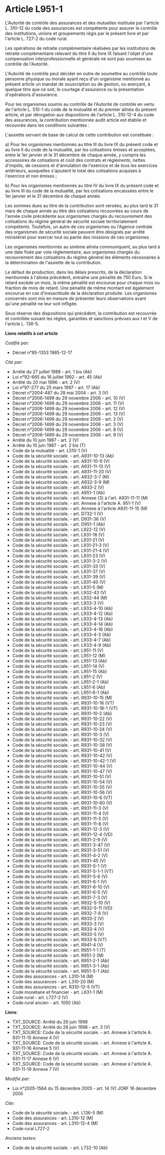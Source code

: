 # Article L951-1

L'Autorité de contrôle des assurances et des mutuelles instituée par l'article L. 310-12 du code des assurances est
compétente pour assurer le contrôle des institutions, unions et groupements régis par le présent livre et par l'article L.
727-2 du code rural.

Les opérations de retraite complémentaire réalisées par les institutions de retraite complémentaire relevant du titre II du
livre IX faisant l'objet d'une compensation interprofessionnelle et générale ne sont pas soumises au contrôle de l'Autorité.

L'Autorité de contrôle peut décider en outre de soumettre au contrôle toute personne physique ou morale ayant reçu d'un
organisme mentionné au présent article un mandat de souscription ou de gestion, ou exerçant, à quelque titre que ce soit, le
courtage d'assurance ou la présentation d'opérations d'assurance.

Pour les organismes soumis au contrôle de l'Autorité de contrôle en vertu de l'article L. 510-1 du code de la mutualité et du
premier alinéa du présent article, et par dérogation aux dispositions de l'article L. 310-12-4 du code des assurances, la
contribution mentionnée audit article est établie et recouvrée dans les conditions suivantes :

L'assiette servant de base de calcul de cette contribution est constituée :

a) Pour les organismes mentionnés au titre III du livre IX du présent code et au livre II du code de la mutualité, par les
cotisations émises et acceptées, entre le 1er janvier et le 31 décembre de chaque année, y compris les accessoires de
cotisations et coût des contrats et règlements, nettes d'impôts, de cessions et d'annulation de l'exercice et de tous les
exercices antérieurs, auxquelles s'ajoutent le total des cotisations acquises à l'exercice et non émises ;

b) Pour les organismes mentionnés au titre IV du livre IX du présent code et au livre III du code de la mutualité, par les
cotisations encaissées entre le 1er janvier et le 31 décembre de chaque année.

Les sommes dues au titre de la contribution sont versées, au plus tard le 31 mars de chaque année au titre des cotisations
recouvrées au cours de l'année civile précédente aux organismes chargés du recouvrement des cotisations du régime général de
sécurité sociale territorialement compétents. Toutefois, un autre de ces organismes ou l'Agence centrale des organismes de
sécurité sociale peuvent être désignés par arrêté ministériel pour exercer tout ou partie des missions de ces organismes.

Les organismes mentionnés au sixième alinéa communiquent, au plus tard à une date fixée par voie réglementaire, aux
organismes chargés du recouvrement des cotisations du régime général les éléments nécessaires à la détermination de
l'assiette de la contribution.

Le défaut de production, dans les délais prescrits, de la déclaration mentionnée à l'alinéa précédent, entraîne une pénalité
de 750 Euro. Si le retard excède un mois, la même pénalité est encourue pour chaque mois ou fraction de mois de retard. Une
pénalité de même montant est également encourue en cas d'inexactitude de la déclaration produite. Les organismes concernés
sont mis en mesure de présenter leurs observations avant qu'une pénalité ne leur soit infligée.

Sous réserve des dispositions qui précèdent, la contribution est recouvrée et contrôlée suivant les règles, garanties et
sanctions prévues aux I et V de l'article L. 136-5.

**Liens relatifs à cet article**

_Codifié par_:

  - Décret n°85-1353 1985-12-17

_Cité par_:

  - Arrêté du 27 juillet 1988 - art. 1 bis (Ab)
  - Loi n°92-665 du 16 juillet 1992 - art. 45 (Ab)
  - Arrêté du 20 mai 1996 - art. 2 (V)
  - Loi n°97-277 du 25 mars 1997 - art. 17 (Ab)
  - Décret n°2004-487 du 28 mai 2004 - art. 3 (V)
  - Décret n°2006-1499 du 29 novembre 2006 - art. 10 (V)
  - Décret n°2006-1499 du 29 novembre 2006 - art. 11 (V)
  - Décret n°2006-1499 du 29 novembre 2006 - art. 12 (V)
  - Décret n°2006-1499 du 29 novembre 2006 - art. 13 (V)
  - Décret n°2006-1499 du 29 novembre 2006 - art. 2 (V)
  - Décret n°2006-1499 du 29 novembre 2006 - art. 3 (V)
  - Décret n°2006-1499 du 29 novembre 2006 - art. 8 (V)
  - Décret n°2006-1499 du 29 novembre 2006 - art. 9 (V)
  - Arrêté du 10 juin 1987 - art. 2 (V)
  - Arrêté du 10 juin 1987 - art. 2 bis (T)
  - Code de la mutualité - art. L510-1 (V)
  - Code de la sécurité sociale. - art. A931-10-13 (Ab)
  - Code de la sécurité sociale. - art. A931-10-9 (V)
  - Code de la sécurité sociale. - art. A931-11-13 (V)
  - Code de la sécurité sociale. - art. A931-11-20 (V)
  - Code de la sécurité sociale. - art. A932-3-7 (M)
  - Code de la sécurité sociale. - art. A932-3-9 (M)
  - Code de la sécurité sociale. - art. A933-2 (V)
  - Code de la sécurité sociale. - art. A951-1 (Ab)
  - Code de la sécurité sociale. - art. Annexe (3) à l'art. A931-11-11 (M)
  - Code de la sécurité sociale. - art. Annexe à l'article A. 951-1 (V)
  - Code de la sécurité sociale. - art. Annexe à l'article A931-11-15 (M)
  - Code de la sécurité sociale. - art. D732-1 (V)
  - Code de la sécurité sociale. - art. D931-36 (V)
  - Code de la sécurité sociale. - art. D951-1 (Ab)
  - Code de la sécurité sociale. - art. L922-12 (V)
  - Code de la sécurité sociale. - art. L931-18 (V)
  - Code de la sécurité sociale. - art. L931-21 (V)
  - Code de la sécurité sociale. - art. L931-21-3 (V)
  - Code de la sécurité sociale. - art. L931-21-4 (V)
  - Code de la sécurité sociale. - art. L931-23 (V)
  - Code de la sécurité sociale. - art. L931-3-2 (V)
  - Code de la sécurité sociale. - art. L931-33 (V)
  - Code de la sécurité sociale. - art. L931-37 (V)
  - Code de la sécurité sociale. - art. L931-39 (V)
  - Code de la sécurité sociale. - art. L931-40 (V)
  - Code de la sécurité sociale. - art. L931-5 (M)
  - Code de la sécurité sociale. - art. L932-43 (V)
  - Code de la sécurité sociale. - art. L932-44 (M)
  - Code de la sécurité sociale. - art. L933-3 (V)
  - Code de la sécurité sociale. - art. L933-4-10 (Ab)
  - Code de la sécurité sociale. - art. L933-4-12 (Ab)
  - Code de la sécurité sociale. - art. L933-4-13 (Ab)
  - Code de la sécurité sociale. - art. L933-4-14 (Ab)
  - Code de la sécurité sociale. - art. L933-4-16 (Ab)
  - Code de la sécurité sociale. - art. L933-4-3 (Ab)
  - Code de la sécurité sociale. - art. L933-4-7 (Ab)
  - Code de la sécurité sociale. - art. L933-4-9 (Ab)
  - Code de la sécurité sociale. - art. L951-11 (V)
  - Code de la sécurité sociale. - art. L951-12 (M)
  - Code de la sécurité sociale. - art. L951-13 (Ab)
  - Code de la sécurité sociale. - art. L951-14 (V)
  - Code de la sécurité sociale. - art. L951-15 (Ab)
  - Code de la sécurité sociale. - art. L951-2 (V)
  - Code de la sécurité sociale. - art. L951-2-1 (Ab)
  - Code de la sécurité sociale. - art. L951-6 (Ab)
  - Code de la sécurité sociale. - art. L951-6-1 (Ab)
  - Code de la sécurité sociale. - art. R931-10-15 (M)
  - Code de la sécurité sociale. - art. R931-10-16 (VT)
  - Code de la sécurité sociale. - art. R931-10-18-1 (VT)
  - Code de la sécurité sociale. - art. R931-10-2 (Ab)
  - Code de la sécurité sociale. - art. R931-10-22 (V)
  - Code de la sécurité sociale. - art. R931-10-23 (V)
  - Code de la sécurité sociale. - art. R931-10-24 (V)
  - Code de la sécurité sociale. - art. R931-10-3 (V)
  - Code de la sécurité sociale. - art. R931-10-32 (V)
  - Code de la sécurité sociale. - art. R931-10-38 (V)
  - Code de la sécurité sociale. - art. R931-10-41 (V)
  - Code de la sécurité sociale. - art. R931-10-42 (V)
  - Code de la sécurité sociale. - art. R931-10-42-1 (V)
  - Code de la sécurité sociale. - art. R931-10-44 (V)
  - Code de la sécurité sociale. - art. R931-10-47 (V)
  - Code de la sécurité sociale. - art. R931-10-51 (V)
  - Code de la sécurité sociale. - art. R931-10-54 (V)
  - Code de la sécurité sociale. - art. R931-10-55 (V)
  - Code de la sécurité sociale. - art. R931-10-56 (V)
  - Code de la sécurité sociale. - art. R931-10-6 (VT)
  - Code de la sécurité sociale. - art. R931-10-60 (V)
  - Code de la sécurité sociale. - art. R931-11-3 (V)
  - Code de la sécurité sociale. - art. R931-11-4 (V)
  - Code de la sécurité sociale. - art. R931-11-5 (V)
  - Code de la sécurité sociale. - art. R931-11-8 (V)
  - Code de la sécurité sociale. - art. R931-12-3 (V)
  - Code de la sécurité sociale. - art. R931-12-4 (VD)
  - Code de la sécurité sociale. - art. R931-2-9 (V)
  - Code de la sécurité sociale. - art. R931-3-47 (V)
  - Code de la sécurité sociale. - art. R931-3-51 (V)
  - Code de la sécurité sociale. - art. R931-4-2 (V)
  - Code de la sécurité sociale. - art. R931-45 (V)
  - Code de la sécurité sociale. - art. R931-5-1 (V)
  - Code de la sécurité sociale. - art. R931-5-1-1 (VT)
  - Code de la sécurité sociale. - art. R931-5-6 (V)
  - Code de la sécurité sociale. - art. R931-6-1 (V)
  - Code de la sécurité sociale. - art. R931-6-10 (V)
  - Code de la sécurité sociale. - art. R931-6-5 (V)
  - Code de la sécurité sociale. - art. R931-7-3 (V)
  - Code de la sécurité sociale. - art. R932-5-10 (V)
  - Code de la sécurité sociale. - art. R932-5-11 (VD)
  - Code de la sécurité sociale. - art. R932-7-8 (V)
  - Code de la sécurité sociale. - art. R933-2 (V)
  - Code de la sécurité sociale. - art. R933-3 (V)
  - Code de la sécurité sociale. - art. R933-4 (V)
  - Code de la sécurité sociale. - art. R933-5 (V)
  - Code de la sécurité sociale. - art. R933-6 (VT)
  - Code de la sécurité sociale. - art. R941-4 (V)
  - Code de la sécurité sociale. - art. R951-1-1 (T)
  - Code de la sécurité sociale. - art. R951-2 (M)
  - Code de la sécurité sociale. - art. R951-2-1 (Ab)
  - Code de la sécurité sociale. - art. R951-3-1 (Ab)
  - Code de la sécurité sociale. - art. R951-5-1 (Ab)
  - Code des assurances - art. L310-14 (M)
  - Code des assurances - art. L310-20 (M)
  - Code des assurances - art. R310-12-5 (VT)
  - Code monétaire et financier - art. L631-1 (M)
  - Code rural - art. L727-2 (V)
  - Code rural ancien - art. 1050 (Ab)

**Liens**:

  - TXT_SOURCE: Arrêté du 26 juin 1998
  - TXT_SOURCE: Arrêté du 26 juin 1998 - art. 3 (V)
  - TXT_SOURCE: Code de la sécurité sociale. - art. Annexe à l'article A. 931-11-15  Annexe 4 (V)
  - TXT_SOURCE: Code de la sécurité sociale. - art. Annexe à l'article A. 931-11-16  Annexe 5 (V)
  - TXT_SOURCE: Code de la sécurité sociale. - art. Annexe à l'article A. 931-11-17  Annexe 6 (V)
  - TXT_SOURCE: Code de la sécurité sociale. - art. Annexe à l'article A. 931-11-19  Annexe 7 (V)

_Modifié par_:

  - Loi n°2005-1564 du 15 décembre 2005 - art. 14 (V) JORF 16 décembre 2005

_Cite_:

  - Code de la sécurité sociale. - art. L136-5 (M)
  - Code des assurances - art. L310-12 (M)
  - Code des assurances - art. L310-12-4 (M)
  - Code rural L727-2

_Anciens textes_:

  - Code de la sécurité sociale. - art. L732-10 (Ab)
